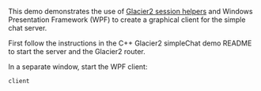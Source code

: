 This demo demonstrates the use of [Glacier2 session helpers][1] and Windows
Presentation Framework (WPF) to create a graphical client for the simple
chat server.

First follow the instructions in the C++ Glacier2 simpleChat demo README
to start the server and the Glacier2 router.

In a separate window, start the WPF client:

```
client
```

[1]: https://doc.zeroc.com/ice/4.0/ice-services/glacier2/glacier2-sessionhelper-class
